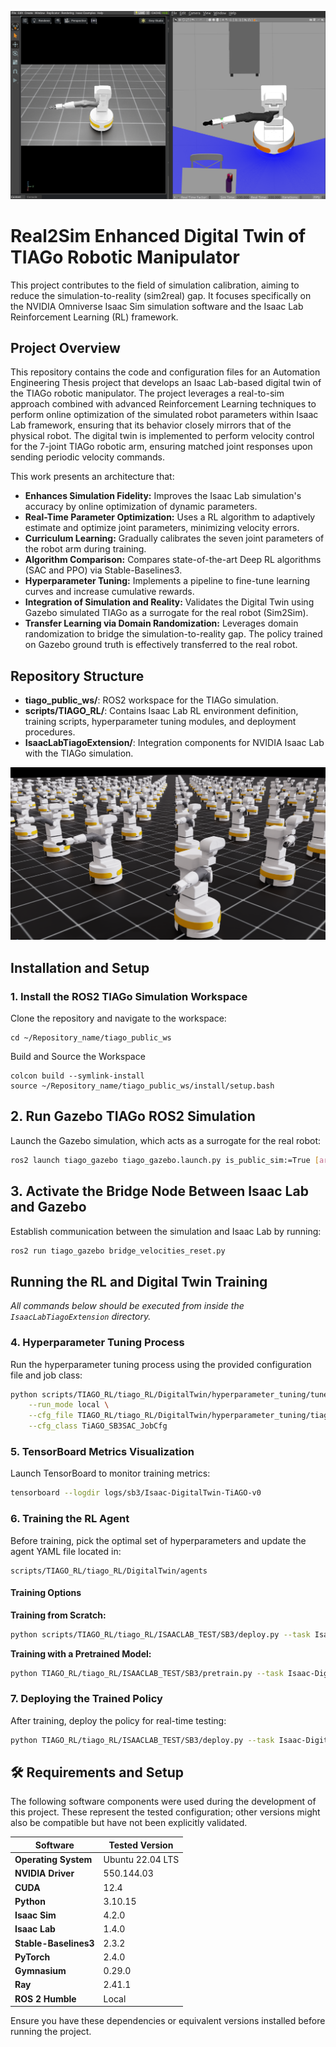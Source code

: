 ![Digital Twin](./images/DigitalTwin.jpg)
# Real2Sim Enhanced Digital Twin of TIAGo Robotic Manipulator

This project contributes to the field of simulation calibration, aiming to reduce the simulation-to-reality (sim2real) gap. It focuses specifically on the NVIDIA Omniverse Isaac Sim simulation software and the Isaac Lab Reinforcement Learning (RL) framework.

## Project Overview

This repository contains the code and configuration files for an Automation Engineering Thesis project that develops an Isaac Lab-based digital twin of the TIAGo robotic manipulator. The project leverages a real-to-sim approach combined with advanced Reinforcement Learning techniques to perform online optimization of the simulated robot parameters within  Isaac Lab framework, ensuring that its behavior closely mirrors that of the physical robot.
The digital twin is implemented to perform velocity control for the 7-joint TIAGo robotic arm, ensuring matched joint responses upon sending periodic velocity commands.

This work presents an architecture that:
- **Enhances Simulation Fidelity:** Improves the Isaac Lab simulation's accuracy by online optimization of dynamic parameters.
- **Real-Time Parameter Optimization:** Uses a RL algorithm to adaptively estimate and optimize joint parameters, minimizing velocity errors.
- **Curriculum Learning:** Gradually calibrates the seven joint parameters of the robot arm during training.
- **Algorithm Comparison:** Compares state-of-the-art Deep RL algorithms (SAC and PPO) via Stable-Baselines3.
- **Hyperparameter Tuning:** Implements a pipeline to fine-tune learning curves and increase cumulative rewards.
- **Integration of Simulation and Reality:** Validates the Digital Twin using Gazebo simulated TIAGo as a surrogate for the real robot (Sim2Sim).
-  **Transfer Learning via Domain Randomization:** Leverages domain randomization to bridge the simulation-to-reality gap. The policy trained on Gazebo ground truth is effectively transferred to the real robot.

## Repository Structure

- **tiago_public_ws/**: ROS2 workspace for the TIAGo simulation.
- **scripts/TIAGO_RL/**: Contains Isaac Lab RL environment definition, training scripts, hyperparameter tuning modules, and deployment procedures.
- **IsaacLabTiagoExtension/**: Integration components for NVIDIA Isaac Lab with the TIAGo simulation.

![Isaac Lab](./images/IsaacLabEnvs.jpg)

## Installation and Setup

### 1. Install the ROS2 TIAGo Simulation Workspace

Clone the repository and navigate to the workspace:
  
    cd ~/Repository_name/tiago_public_ws


Build and Source the Workspace

    colcon build --symlink-install
    source ~/Repository_name/tiago_public_ws/install/setup.bash

## 2. Run Gazebo TIAGo ROS2 Simulation

Launch the Gazebo simulation, which acts as a surrogate for the real robot:

```bash
ros2 launch tiago_gazebo tiago_gazebo.launch.py is_public_sim:=True [arm_type:=no-arm]
```

## 3. Activate the Bridge Node Between Isaac Lab and Gazebo

Establish communication between the simulation and Isaac Lab by running:

```bash
ros2 run tiago_gazebo bridge_velocities_reset.py
```

## Running the RL and Digital Twin Training

_All commands below should be executed from inside the `IsaacLabTiagoExtension` directory._

### 4. Hyperparameter Tuning Process

Run the hyperparameter tuning process using the provided configuration file and job class:

```bash
python scripts/TIAGO_RL/tiago_RL/DigitalTwin/hyperparameter_tuning/tuner.py \
    --run_mode local \
    --cfg_file TIAGO_RL/tiago_RL/DigitalTwin/hyperparameter_tuning/tiago_cfg_file.py \
    --cfg_class TiAGO_SB3SAC_JobCfg
```

### 5. TensorBoard Metrics Visualization

Launch TensorBoard to monitor training metrics:

```bash
tensorboard --logdir logs/sb3/Isaac-DigitalTwin-TiAGO-v0
```

### 6. Training the RL Agent

Before training, pick the optimal set of hyperparameters and update the agent YAML file located in:

```
scripts/TIAGO_RL/tiago_RL/DigitalTwin/agents
```

#### Training Options

**Training from Scratch:**

```bash
python scripts/TIAGO_RL/tiago_RL/ISAACLAB_TEST/SB3/deploy.py --task Isaac-DigitalTwin-TiAGO-v0 --num_envs 256
```

**Training with a Pretrained Model:**

```bash
python TIAGO_RL/tiago_RL/ISAACLAB_TEST/SB3/pretrain.py --task Isaac-DigitalTwin-TiAGO-v0 --num_envs 64 --headless --checkpoint_path /home/simone/IsaacLab/logs/sb3/Isaac-DigitalTwin-TiAGO-v0/best/model.zip
```

### 7. Deploying the Trained Policy

After training, deploy the policy for real-time testing:

```bash
python TIAGO_RL/tiago_RL/ISAACLAB_TEST/SB3/deploy.py --task Isaac-DigitalTwin-TiAGO-v0 --num_envs 1
```

## 🛠️ Requirements and Setup

The following software components were used during the development of this project. These represent the tested configuration; other versions might also be compatible but have not been explicitly validated.

| Software              | Tested Version |
|-----------------------|----------------|
| **Operating System**  | Ubuntu 22.04 LTS |
| **NVIDIA Driver**     | 550.144.03     |
| **CUDA**              | 12.4           |
| **Python**            | 3.10.15        |
| **Isaac Sim**         | 4.2.0          |
| **Isaac Lab**         | 1.4.0          |
| **Stable-Baselines3** | 2.3.2          |
| **PyTorch**           | 2.4.0          |
| **Gymnasium**         | 0.29.0         |
| **Ray**               | 2.41.1         |
| **ROS 2 Humble**      | Local          |

Ensure you have these dependencies or equivalent versions installed before running the project.

